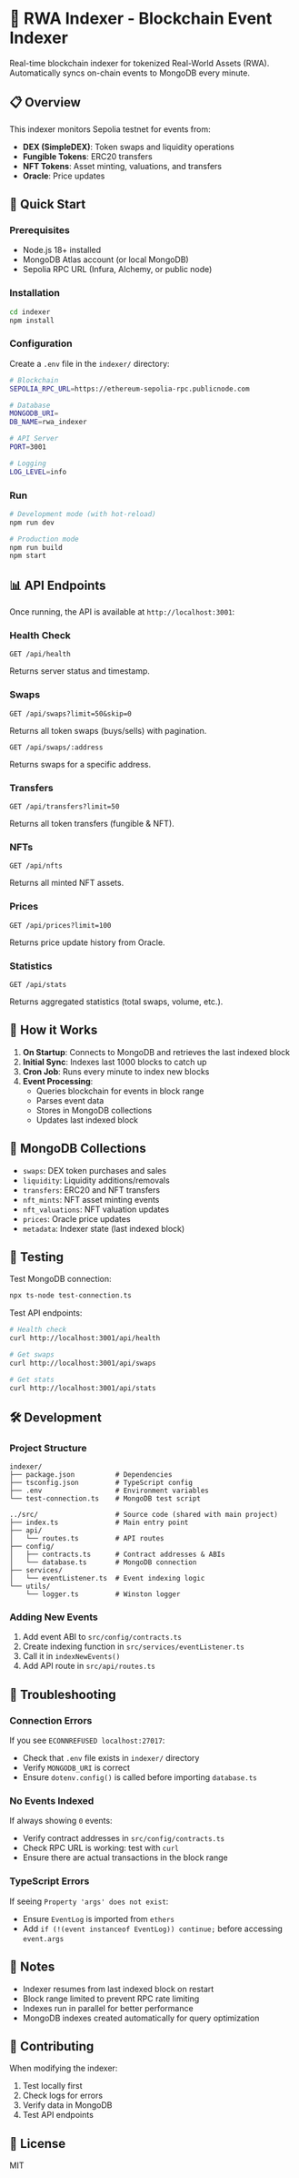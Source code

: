# 🔗 RWA Indexer - Blockchain Event Indexer

Real-time blockchain indexer for tokenized Real-World Assets (RWA). Automatically syncs on-chain events to MongoDB every minute.

## 📋 Overview

This indexer monitors Sepolia testnet for events from:
- **DEX (SimpleDEX)**: Token swaps and liquidity operations
- **Fungible Tokens**: ERC20 transfers
- **NFT Tokens**: Asset minting, valuations, and transfers  
- **Oracle**: Price updates

## 🚀 Quick Start

### Prerequisites

- Node.js 18+ installed
- MongoDB Atlas account (or local MongoDB)
- Sepolia RPC URL (Infura, Alchemy, or public node)

### Installation

```bash
cd indexer
npm install
```

### Configuration

Create a `.env` file in the `indexer/` directory:

```bash
# Blockchain
SEPOLIA_RPC_URL=https://ethereum-sepolia-rpc.publicnode.com

# Database
MONGODB_URI=
DB_NAME=rwa_indexer

# API Server
PORT=3001

# Logging
LOG_LEVEL=info
```

### Run

```bash
# Development mode (with hot-reload)
npm run dev

# Production mode
npm run build
npm start
```

## 📊 API Endpoints

Once running, the API is available at `http://localhost:3001`:

### Health Check
```http
GET /api/health
```
Returns server status and timestamp.

### Swaps
```http
GET /api/swaps?limit=50&skip=0
```
Returns all token swaps (buys/sells) with pagination.

```http
GET /api/swaps/:address
```
Returns swaps for a specific address.

### Transfers
```http
GET /api/transfers?limit=50
```
Returns all token transfers (fungible & NFT).

### NFTs
```http
GET /api/nfts
```
Returns all minted NFT assets.

### Prices
```http
GET /api/prices?limit=100
```
Returns price update history from Oracle.

### Statistics
```http
GET /api/stats
```
Returns aggregated statistics (total swaps, volume, etc.).

## 🔄 How it Works

1. **On Startup**: Connects to MongoDB and retrieves the last indexed block
2. **Initial Sync**: Indexes last 1000 blocks to catch up
3. **Cron Job**: Runs every minute to index new blocks
4. **Event Processing**: 
   - Queries blockchain for events in block range
   - Parses event data
   - Stores in MongoDB collections
   - Updates last indexed block

## 📁 MongoDB Collections

- `swaps`: DEX token purchases and sales
- `liquidity`: Liquidity additions/removals
- `transfers`: ERC20 and NFT transfers
- `nft_mints`: NFT asset minting events
- `nft_valuations`: NFT valuation updates
- `prices`: Oracle price updates
- `metadata`: Indexer state (last indexed block)

## 🧪 Testing

Test MongoDB connection:
```bash
npx ts-node test-connection.ts
```

Test API endpoints:
```bash
# Health check
curl http://localhost:3001/api/health

# Get swaps
curl http://localhost:3001/api/swaps

# Get stats
curl http://localhost:3001/api/stats
```

## 🛠️ Development

### Project Structure

```
indexer/
├── package.json          # Dependencies
├── tsconfig.json         # TypeScript config
├── .env                  # Environment variables
└── test-connection.ts    # MongoDB test script

../src/                   # Source code (shared with main project)
├── index.ts              # Main entry point
├── api/
│   └── routes.ts         # API routes
├── config/
│   ├── contracts.ts      # Contract addresses & ABIs
│   └── database.ts       # MongoDB connection
├── services/
│   └── eventListener.ts  # Event indexing logic
└── utils/
    └── logger.ts         # Winston logger

```

### Adding New Events

1. Add event ABI to `src/config/contracts.ts`
2. Create indexing function in `src/services/eventListener.ts`
3. Call it in `indexNewEvents()`
4. Add API route in `src/api/routes.ts`

## 🐛 Troubleshooting

### Connection Errors

If you see `ECONNREFUSED localhost:27017`:
- Check that `.env` file exists in `indexer/` directory
- Verify `MONGODB_URI` is correct
- Ensure `dotenv.config()` is called before importing `database.ts`

### No Events Indexed

If always showing `0` events:
- Verify contract addresses in `src/config/contracts.ts`
- Check RPC URL is working: test with `curl`
- Ensure there are actual transactions in the block range

### TypeScript Errors

If seeing `Property 'args' does not exist`:
- Ensure `EventLog` is imported from `ethers`
- Add `if (!(event instanceof EventLog)) continue;` before accessing `event.args`

## 📝 Notes

- Indexer resumes from last indexed block on restart
- Block range limited to prevent RPC rate limiting
- Indexes run in parallel for better performance
- MongoDB indexes created automatically for query optimization

## 🤝 Contributing

When modifying the indexer:
1. Test locally first
2. Check logs for errors
3. Verify data in MongoDB
4. Test API endpoints

## 📄 License

MIT
